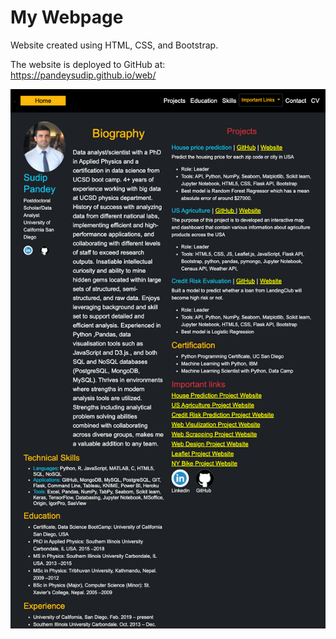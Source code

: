 # My Webpage
Website created using HTML, CSS, and Bootstrap.

The website is deployed to GitHub at:  
https://pandeysudip.github.io/web/


![Images/landingResize.png](images/head1.png)

